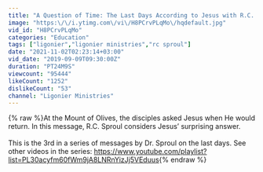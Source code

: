 ```yaml
---
title: "A Question of Time: The Last Days According to Jesus with R.C. Sproul"
image: "https:\/\/i.ytimg.com\/vi\/H8PCrvPLqMo\/hqdefault.jpg"
vid_id: "H8PCrvPLqMo"
categories: "Education"
tags: ["ligonier","ligonier ministries","rc sproul"]
date: "2021-11-02T02:23:14+03:00"
vid_date: "2019-09-09T09:30:00Z"
duration: "PT24M9S"
viewcount: "95444"
likeCount: "1252"
dislikeCount: "53"
channel: "Ligonier Ministries"
---
```

{% raw %}At the Mount of Olives, the disciples asked Jesus when He would return. In this message, R.C. Sproul considers Jesus’ surprising answer.<br /><br />This is the 3rd in a series of messages by Dr. Sproul on the last days. See other videos in the series: <a rel="nofollow" target="blank" href="https://www.youtube.com/playlist?list=PL30acyfm60fWm9jA8LNRnYizJj5VEduus">https://www.youtube.com/playlist?list=PL30acyfm60fWm9jA8LNRnYizJj5VEduus</a>{% endraw %}
